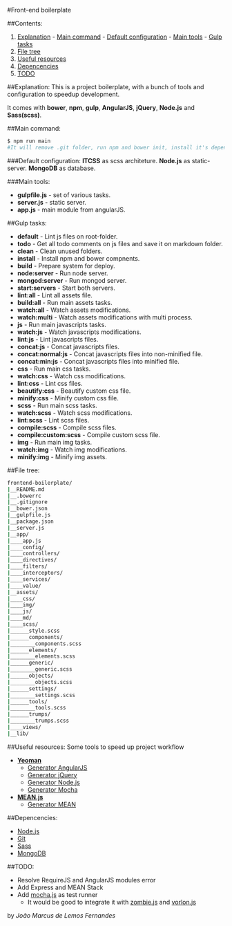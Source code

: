 #Front-end boilerplate

##Contents:
  1. [Explanation](#explanation)
    - [Main command](#main-command)
    - [Default configuration](#default-configuration)
    - [Main tools](#main-tools)
    - [Gulp tasks](#gulp-tasks)
  2. [File tree](#file-tree)
  3. [Useful resources](#useful-resources)
  4. [Depencencies](#depencencies)
  5. [TODO](#todo)

  

##Explanation:
This is a project boilerplate, with a bunch of tools and configuration to speedup development.

It comes with **bower**, **npm**, **gulp**, **AngularJS**, **jQuery**, **Node.js** and **Sass(scss)**.

##Main command:
```bash
$ npm run main
#It will remove .git folder, run npm and bower init, install it's dependencies, then will initialize new git repository.
```

###Default configuration:
**ITCSS** as scss architeture.
**Node.js** as static-server.
**MongoDB** as database.

###Main tools:
- **gulpfile.js** - set of various tasks.
- **server.js** - static server.
- **app.js** - main module from angularJS.

##Gulp tasks:
- **default** - Lint js files on root-folder.
- **todo** - Get all todo comments on js files and save it on markdown folder.
- **clean** - Clean unused folders.
- **install** - Install npm and bower compnents.
- **build** - Prepare system for deploy.
- **node:server** - Run node server.
- **mongod:server** - Run mongod server.
- **start:servers** - Start both servers.
- **lint:all** - Lint all assets file.
- **build:all** - Run main assets tasks.
- **watch:all** - Watch assets modifications.
- **watch:multi** - Watch assets modifications with multi process.
- **js** - Run main javascripts tasks.
- **watch:js** - Watch javascripts modifications.
- **lint:js** - Lint javascripts files.
- **concat:js** - Concat javascripts files.
- **concat:normal:js** - Concat javascripts files into non-minified file.
- **concat:min:js** - Concat javascripts files into minified file.
- **css** - Run main css tasks.
- **watch:css** - Watch css modifications.
- **lint:css** - Lint css files.
- **beautify:css** - Beautify custom css file.
- **minify:css** - Minify custom css file.
- **scss** - Run main scss tasks.
- **watch:scss** - Watch scss modifications.
- **lint:scss** - Lint scss files.
- **compile:scss** - Compile scss files.
- **compile:custom:scss** - Compile custom scss file.
- **img** - Run main img tasks.
- **watch:img** - Watch img modifications.
- **minify:img** - Minify img assets.

##File tree:
```bash
frontend-boilerplate/
|__README.md
|__.bowerrc
|__.gitignore
|__bower.json
|__gulpfile.js
|__package.json
|__server.js
|__app/
|____app.js
|____config/
|____controllers/
|____directives/
|____filters/
|____interceptors/
|____services/
|____value/
|__assets/
|____css/
|____img/
|____js/
|____md/
|____scss/
|______style.scss
|______components/
|________components.scss
|______elements/
|________elements.scss
|______generic/
|________generic.scss
|______objects/
|________objects.scss
|______settings/
|________settings.scss
|______tools/
|________tools.scss
|______trumps/
|________trumps.scss
|____views/
|__lib/
```

##Useful resources:
Some tools to speed up project workflow

- **[Yeoman](https://github.com/yeoman/yo)**
  - [Generator AngularJS](https://github.com/yeoman/generator-angular)
  - [Generator jQuery](https://github.com/yeoman/generator-jquery)
  - [Generator Node.js](https://github.com/yeoman/generator-node)
  - [Generator Mocha](https://github.com/yeoman/generator-mocha)
- **[MEAN.js](https://github.com/meanjs/mean)**
  - [Generator MEAN](https://github.com/meanjs/generator-meanjs)

##Depencencies:

- [Node.js](https://nodejs.org/en/)
- [Git](https://git-scm.com/)
- [Sass](http://sass-lang.com/install)
- [MongoDB](https://www.mongodb.com/)

##TODO:

- Resolve RequireJS and AngularJS modules error
- Add Express and MEAN Stack
- Add [mocha.js](https://mochajs.org/) as test runner
  - It would be good to integrate it with [zombie.js](http://zombie.js.org/) and [vorlon.js](http://www.vorlonjs.com/)

by *João Marcus de Lemos Fernandes*
